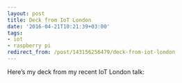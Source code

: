 ```yaml
---
layout: post
title: Deck from IoT London
date: '2016-04-21T10:21:39+03:00'
tags:
- iot
- raspberry pi
redirect_from: /post/143156256479/deck-from-iot-london
---
```


Here&rsquo;s my deck from my recent IoT London talk:

<script async class="speakerdeck-embed" data-id="fd09e89a47b74e99b985f9f3dffc5193" data-ratio="1.33333333333333" src="//speakerdeck.com/assets/embed.js"></script>
